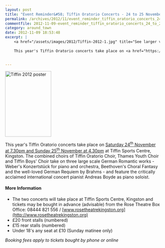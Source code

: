 ```yaml
---
layout: post
title: "Event Reminder&#58; Tiffin Oratorio Concerts - 24 to 25 November 2012"
permalink: /archives/2012/11/event_reminder_tiffin_oratorio_concerts_24_to_25_n.html
commentfile: 2012-11-09-event_reminder_tiffin_oratorio_concerts_24_to_25_n
category: around_town
date: 2012-11-09 18:53:48
excerpt: |
    <a href="/assets/images/2012/Tiffin-2012-1.jpg" title="See larger version of - Tiffin 2012 poster"><img src="/assets/images/2012/Tiffin-2012-1_thumb.jpg" width="150" height="213" alt="Tiffin 2012 poster" class="photo right" /></a>
    
    This year's Tiffin Oratorio concerts take place on <a href="https://stmargarets.london/event/concert/200705143684">Saturday 24<sup>th</sup> November at 7.30pm and Sunday 25<sup>th</sup> November at 4.30pm</a> at Tiffin Sports Centre, Kingston.  The combined choirs of Tiffin Oratorio Choir, Thames Youth Choir and Tiffin Boys' Choir take on three large scale German Romantic works - Weber's Konzertst&#252;ck for piano and orchestra, Beethoven's Choral Fantasy and the well-loved German Requiem by Brahms - and feature the critically acclaimed international concert pianist Andreas Boyde as piano soloist.
    

---
```


<a href="/assets/images/2012/Tiffin-2012-1.jpg" title="See larger version of - Tiffin 2012 poster"><img src="/assets/images/2012/Tiffin-2012-1_thumb.jpg" width="150" height="213" alt="Tiffin 2012 poster" class="photo right" /></a>

This year's Tiffin Oratorio concerts take place on [Saturday 24<sup>th</sup> November at 7.30pm and Sunday 25<sup>th</sup> November at 4.30pm](/event/concert/200705143684) at Tiffin Sports Centre, Kingston. The combined choirs of Tiffin Oratorio Choir, Thames Youth Choir and Tiffin Boys' Choir take on three large scale German Romantic works - Weber's Konzertstück for piano and orchestra, Beethoven's Choral Fantasy and the well-loved German Requiem by Brahms - and feature the critically acclaimed international concert pianist Andreas Boyde as piano soloist.

#### More Information

-   The two concerts will take place at Tiffin Sports Centre, Kingston and tickets may be bought in advance (advisable) from the Rose Theatre Box Office: 08444 821 556 / [www.rosetheatrekingston.org](http://www.rosetheatrekingston.org)
-   £20 front stalls (numbered)
-   £15 rear stalls (numbered)
-   Under 18's any seat at £10 (Sunday matinee only)

*Booking fees apply to tickets bought by phone or online*
